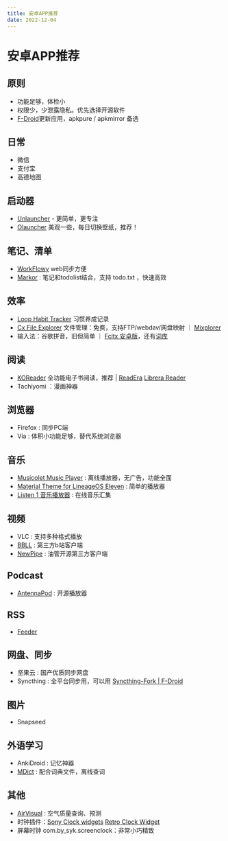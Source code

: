 ```yaml
---
title: 安卓APP推荐
date: 2022-12-04
---
```


# 安卓APP推荐

## 原则

- 功能足够，体检小
- 权限少，少泄露隐私。优先选择开源软件
- [F-Droid](https://f-droid.org/)更新应用，apkpure / apkmirror 备选

## 日常

- 微信
- 支付宝
- 高德地图

## 启动器

- [Unlauncher](https://github.com/jkuester/unlauncher) - 更简单，更专注
- [Olauncher](https://github.com/tanujnotes/Olauncher) 美观一些，每日切换壁纸，推荐！

## 笔记、清单

- [WorkFlowy](https://workflowy.com/) web同步方便
- [Markor](https://github.com/gsantner/markor) : 笔记和todolist结合，支持 todo.txt ，快速高效
##  效率

- [Loop Habit Tracker](https://github.com/iSoron/uhabits) 习惯养成记录
- [Cx File Explorer](https://cxfileexplorer.com/) 文件管理：免费，支持FTP/webdav/网盘映射 ｜ [Mixplorer](https://forum.xda-developers.com/t/app-2-2-mixplorer-v6-x-released-fully-featured-file-manager.1523691/)
- 输入法：谷歌拼音，旧但简单 ｜ [Fcitx 安卓版](https://github.com/fcitx5-android/fcitx5-android)，还有[词库](https://github.com/wuhgit/CustomPinyinDictionary)
## 阅读

- [KOReader](https://koreader.rocks/) 全功能电子书阅读，推荐 | [ReadEra](https://readera.org/) [Librera Reader](https://librera.mobi/)
- Tachiyomi ：漫画神器

## 浏览器

- Firefox : 同步PC端
- Via : 体积小功能足够，替代系统浏览器

## 音乐

- [Musicolet Music Player](https://krosbits.in/musicolet/) : 离线播放器，无广告，功能全面
- [Material Theme for LineageOS Eleven](https://github.com/lopez05656/Eleven) : 简单的播放器
- [Listen 1 音乐播放器](https://listen1.github.io/listen1/)  : 在线音乐汇集

## 视频

- VLC : 支持多种格式播放
- [BBLL](https://github.com/xiaye13579/BBLL) : 第三方b站客户端
- [NewPipe](https://newpipe.net/) : 油管开源第三方客户端

## Podcast

- [AntennaPod](https://antennapod.org/) : 开源播放器
 
## RSS

- [Feeder](https://f-droid.org/zh_Hans/packages/com.nononsenseapps.feeder/)

## 网盘、同步

- 坚果云 : 国产优质同步网盘
- Syncthing : 全平台同步用，可以用 [Syncthing-Fork | F-Droid ](https://f-droid.org/zh_Hans/packages/com.github.catfriend1.syncthingandroid/)

## 图片

- Snapseed

## 外语学习

- AnkiDroid : 记忆神器
- [MDict](https://www.mdict.cn/wp/?lang=en) : 配合词典文件，离线查词

## 其他

- [AirVisual](https://www.iqair.com/) : 空气质量查询、预测
- 时钟插件：[Sony Clock widgets](https://www.apkmirror.com/apk/sony-mobile-communications/clock-widgets/) [Retro Clock Widget](https://play.google.com/store/apps/details?id=nl.jsource.retroclock.android)
- 屏幕时钟 com.by_syk.screenclock：非常小巧精致

